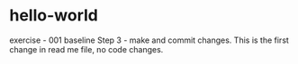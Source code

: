 # hello-world
exercise - 001 baseline
Step 3 - make and commit changes. This is the first change in read me file, no code changes. 
